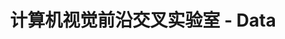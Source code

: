 ---
title: "计算机视觉前沿交叉实验室 - Data"
layout: activity_lay
excerpt: "计算机视觉前沿交叉实验室 -- Data."
sitemap: false
permalink: /data/
---
